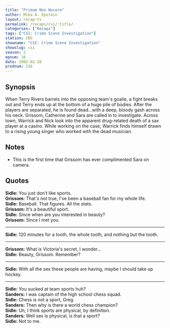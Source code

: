 ```yaml
---
title: "Primum Non Nocere"
author: Mika A. Epstein
layout: recap-tv
permalink: /recaps/csi/:title/
categories: ["Recaps"]
tags: ["CSI: Crime Scene Investigation"]
station: CBS
showname: "CSI: Crime Scene Investigation"
showslug: csi
season: 2
epnum: 16  
date: 2002-02-28
prodnum: 216  
---
```


## Synopsis

When Terry Rivers barrels into the opposing team's goalie, a fight breaks out and Terry ends up at the bottom of a huge pile of bodies. After the players are separated, he is found dead...with a deep, bloody gash across his neck. Grissom, Catherine and Sara are called in to investigate. Across town, Warrick and Nick look into the apparent drug-related death of a sax player at a casino. While working on the case, Warrick finds himself drawn to a rising young singer who worked with the dead musician.

## Notes

* This is the first time that Grissom has ever complimented Sara on camera.

## Quotes

**Sidle:** You just don't like sports.  
**Grissom:** That's not true, I've been a baseball fan for my whole life.  
**Sidle:** Baseball. That figures. All the stats.  
**Grissom:** It's a beautiful sport.  
**Sidle:** Since when are you interested in beauty?  
**Grissom:** Since I met you.  

- - -

**Sidle:** 120 minutes for a tooth, the whole tooth, and nothing but the tooth.

- - -

**Grissom:** What is Victoria's secret, I wonder...  
**Sidle:** Beauty, Grissom. Remember?  

- - -

**Sidle:** With all the sex these people are having, maybe I should take up hockey.

- - -

**Sidle:** You sucked at team sports huh?  
**Sanders:** I was captain of the high school chess squad.  
**Sidle:** Chess is not a sport, Greg.  
**Sanders:** Then why is there a world chess champion?  
**Sidle:** Uh, I think sports are physical, by definition.  
**Sanders:** Well sex is physical, is that a sport?  
**Sidle:** Not to me.
